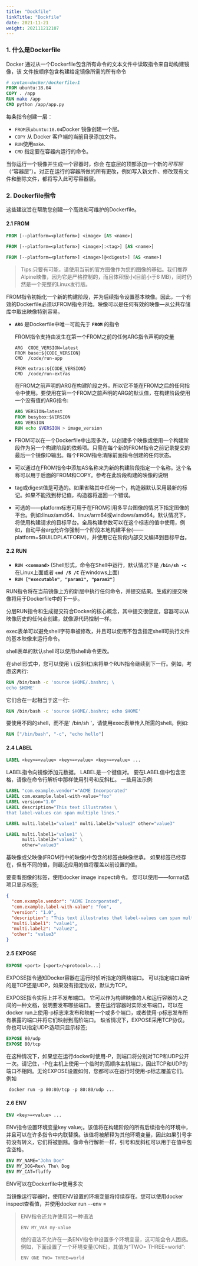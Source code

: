 ```yaml
---
title: "Dockfile"
linkTitle: "Dockfile"
date: 2021-11-21
weight: 202111212107
---
```




### 1. 什么是Dockerfile

Docker 通过从一个Dockerfile包含所有命令的文本文件中读取指令来自动构建镜像，该 文件按顺序包含构建给定镜像所需的所有命令

```dockerfile
# syntax=docker/dockerfile:1
FROM ubuntu:18.04
COPY . /app
RUN make /app
CMD python /app/app.py
```
每条指令创建一层：

- `FROM`从`ubuntu:18.04`Docker 镜像创建一个层。
- `COPY` 从 Docker 客户端的当前目录添加文件。
- `RUN`使用`make`.
- `CMD` 指定要在容器内运行的命令。

当你运行一个镜像并生成一个容器时，你会 在底层的顶部添加一个新的*可写层*（“容器层”）。对正在运行的容器所做的所有更改，例如写入新文件、修改现有文件和删除文件，都将写入此可写容器层。

### 2. Dockerfile指令

这些建议旨在帮助您创建一个高效和可维护的Dockerfile。

#### 2.1 FROM

```dockerfile
FROM [--platform=<platform>] <image> [AS <name>]
```

```dockerfile
FROM [--platform=<platform>] <image>[:<tag>] [AS <name>]
```

```dockerfile
FROM [--platform=<platform>] <image>[@<digest>] [AS <name>]
```

> Tips:只要有可能，请使用当前的官方图像作为您的图像的基础。我们推荐Alpine映像，因为它是严格控制的，而且体积很小(目前小于6 MB)，同时仍然是一个完整的Linux发行版。

FROM指令初始化一个新的构建阶段，并为后续指令设置基本映像。因此，一个有效的Dockerfile必须以FROM指令开始。映像可以是任何有效的映像—从公共存储库中取出映像特别容易。

- **`ARG`** 是Dockerfile中唯一可能先于 **`FROM`** 的指令

  FROM指令支持由发生在第一个FROM之前的任何ARG指令声明的变量

  ```
  ARG  CODE_VERSION=latest
  FROM base:${CODE_VERSION}
  CMD  /code/run-app
  
  FROM extras:${CODE_VERSION}
  CMD  /code/run-extras
  ```

  在FROM之前声明的ARG在构建阶段之外，所以它不能在FROM之后的任何指令中使用。要使用在第一个FROM之前声明的ARG的默认值，在构建阶段使用一个没有值的ARG指令:

  ```dockerfile
  ARG VERSION=latest
  FROM busybox:$VERSION
  ARG VERSION
  RUN echo $VERSION > image_version
  ```

- FROM可以在一个Dockerfile中出现多次，以创建多个映像或使用一个构建阶段作为另一个构建阶段的依赖项。只需在每个新的FROM指令之前记录提交的最后一个镜像ID输出。每个FROM指令清除前面指令创建的任何状态。

- 可以通过在FROM指令中添加AS名称来为新的构建阶段指定一个名称。这个名称可以用于后面的FROM和COPY。参考在此阶段构建的映像的说明

- tag或digest值是可选的。如果省略其中任何一个，构造器默认采用最新的标记。如果不能找到标记值，构造器将返回一个错误。

- 可选的——platform标志可用于在FROM引用多平台图像的情况下指定图像的平台。例如:linux/amd64、linux/arm64或windows/amd64。默认情况下，将使用构建请求的目标平台。全局构建参数可以在这个标志的值中使用，例如，自动平台arg允许你强制一个阶段本地构建平台(——platform=$BUILDPLATFORM)，并使用它在阶段内部交叉编译到目标平台。

#### 2.2 RUN

- **`RUN <command>`** (Shell形式，命令在Shell中运行，默认情况下是 **`/bin/sh -c`** 在Linux上面或者 **`cmd /S /C`** 在windows上面)
- **`RUN ["executable", "param1", "param2"]`**

RUN指令将在当前镜像上方的新层中执行任何命令，并提交结果。生成的提交映像将用于Dockerfile中的下一步。

分层RUN指令和生成提交符合Docker的核心概念，其中提交很便宜，容器可以从映像历史的任何点创建，就像源代码控制一样。

exec表单可以避免shell字符串被修改，并且可以使用不包含指定shell可执行文件的基本映像来运行命令。

shell表单的默认shell可以使用shell命令更改。

在shell形式中，您可以使用 \ (反斜杠)来将单个RUN指令继续到下一行。例如，考虑这两行:

```dockerfile
RUN /bin/bash -c 'source $HOME/.bashrc; \
echo $HOME'
```

它们合在一起相当于这一行:

```dockerfile
RUN /bin/bash -c 'source $HOME/.bashrc; echo $HOME'
```

要使用不同的shell，而不是' /bin/sh '，请使用exec表单传入所需的shell。例如:

```dockerfile
RUN ["/bin/bash", "-c", "echo hello"]
```

#### 2.4 LABEL

```dockerfile
LABEL <key>=<value> <key>=<value> <key>=<value> ...
```

LABEL指令向镜像添加元数据。 LABEL是一个键值对。 要在LABEL值中包含空格，请像在命令行解析中那样使用引号和反斜杠。 一些用法示例:  

```dockerfile
LABEL "com.example.vendor"="ACME Incorporated"
LABEL com.example.label-with-value="foo"
LABEL version="1.0"
LABEL description="This text illustrates \
that label-values can span multiple lines."

LABEL multi.label1="value1" multi.label2="value2" other="value3"

LABEL multi.label1="value1" \
      multi.label2="value2" \
      other="value3"
```

基映像或父映像(FROM行中的映像)中包含的标签由映像继承。 如果标签已经存在，但有不同的值，则最近应用的值将覆盖以前设置的值。  

要查看图像的标签，使用docker image inspect命令。 您可以使用——format选项只显示标签;  

```json
{
  "com.example.vendor": "ACME Incorporated",
  "com.example.label-with-value": "foo",
  "version": "1.0",
  "description": "This text illustrates that label-values can span multiple lines.",
  "multi.label1": "value1",
  "multi.label2": "value2",
  "other": "value3"
}
```

#### 2.5 EXPOSE

```dockerfile
EXPOSE <port> [<port>/<protocol>...]
```

EXPOSE指令通知Docker容器在运行时侦听指定的网络端口。 可以指定端口监听的是TCP还是UDP，如果没有指定协议，默认为TCP。  

EXPOSE指令实际上并不发布端口。 它可以作为构建映像的人和运行容器的人之间的一种文档，说明要发布哪些端口。 要在运行容器时实际发布端口，可以在docker run上使用-p标志来发布和映射一个或多个端口，或者使用-p标志发布所有暴露的端口并将它们映射到高阶端口。  缺省情况下，EXPOSE采用TCP协议。 你也可以指定UDP:选项只显示标签;  

```dockerfile
EXPOSE 80/udp
EXPOSE 80/tcp
```

在这种情况下，如果您在运行docker时使用-P，则端口将分别对TCP和UDP公开一次。请记住，-P在主机上使用一个临时的高顺序主机端口，因此TCP和UDP的端口不相同。无论EXPOSE设置如何，您都可以在运行时使用-p标志覆盖它们。例如

```shell
 docker run -p 80:80/tcp -p 80:80/udp ...
```

#### 2.6 ENV

```dockerfile
ENV <key>=<value> ...
```

ENV指令设置环境变量key value;。该值将在构建阶段的所有后续指令的环境中，并且可以在许多指令中内联替换。该值将被解释为其他环境变量，因此如果引号字符没有转义，它们将被删除。像命令行解析一样，引号和反斜杠可以用于在值中包含空格。

```dockerfile
ENV MY_NAME="John Doe"
ENV MY_DOG=Rex\ The\ Dog
ENV MY_CAT=fluffy
```

ENV可以在Dockerfile中使用多次

当镜像运行容器时，使用ENV设置的环境变量将持续存在。您可以使用docker inspect查看值，并使用docker run --env <key>=<value>

> ENV指令还允许使用另一种语法
>
> ```
> ENV MY_VAR my-value
> ```
>
> 他的语法不允许在一条ENV指令中设置多个环境变量，这可能会令人困惑。例如，下面设置了一个环境变量(ONE)，其值为“TWO= THREE=world”:
>
> ```
> ENV ONE TWO= THREE=world
> 
> ```